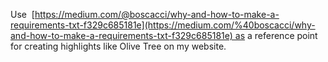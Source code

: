 Use  [https://medium.com/@boscacci/why-and-how-to-make-a-requirements-txt-f329c685181e](https://medium.com/%40boscacci/why-and-how-to-make-a-requirements-txt-f329c685181e) as a reference point for creating highlights like Olive Tree on my website.